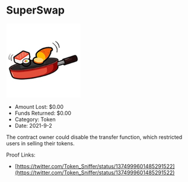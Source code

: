 # SuperSwap
![SuperSwap](/rektimages/SuperSwap.png)
- Amount Lost: $0.00
- Funds Returned: $0.00
- Category: Token
- Date: 2021-9-2

The contract owner could disable the transfer function, which restricted users in selling their tokens.


Proof Links:
- [https://twitter.com/Token_Sniffer/status/1374999601485291522](https://twitter.com/Token_Sniffer/status/1374999601485291522)


